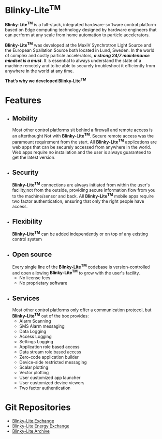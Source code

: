 # Blinky-Lite<sup>TM</sup>
**Blinky-Lite<sup>TM</sup>**  is a full-stack, integrated hardware-software control platform based on Edge computing technology designed by hardware engineers that can perform at any scale from home automation to particle accelerators.

**Blinky-Lite<sup>TM</sup>** was developed at the MaxIV Synchrotron Light Source and the European Spallation Source both located in Lund, Sweden. In the world of complex and costly particle accelerators, ***a strong 24/7 maintenance mindset is a must***. It is essential to always understand the state of a machine remotely and to be able to securely troubleshoot it efficiently from anywhere in the world at any time.  

**That’s why we developed Blinky-Lite<sup>TM</sup>**

# Features
- ## Mobility
  Most other control platforms sit behind a firewall and remote access is an afterthought Not with **Blinky-Lite<sup>TM</sup>**. Secure remote access was the paramount requirement from the start. All **Blinky-Lite<sup>TM</sup>** applications are web apps that can be securely accessed from anywhere in the world. Web apps require no installation and the user is always guaranteed to get the latest version. 
- ## Security
  **Blinky-Lite<sup>TM</sup>** connections are always initiated from within the user's facility,not from the outside, providing secure information flow from you to the machine/sensor and back. All **Blinky-Lite<sup>TM</sup>** mobile apps require two factor authentication, ensuring that only the right people have access.
- ## Flexibility
  **Blinky-Lite<sup>TM</sup>** can be added independently or on top of any existing control system
- ## Open source
  Every single line of the **Blinky-Lite<sup>TM</sup>** codebase is version-controlled and open allowing  **Blinky-Lite<sup>TM</sup>** to grow with the user's facility.
    - No license fees
    - No proprietary software  
- ## Services
  Most other control platforms only offer a communication protocol, but **Blinky-Lite<sup>TM</sup>** out of the box provides:
  - Alarm Scanning
  - SMS Alarm messaging
  - Data Logging
  - Access Logging
  - Settings Logging
  - Application role based access
  - Data stream role based access
  - Zero-code application builder
  - Device-side restricted messaging
  - Scalar plotting
  - Vector plotting
  - User customized app launcher
  - User customized device viewers
  - Two factor authentication
  
# Git Repositories
- [Blinky-Lite Exchange](https://github.com/Blinky-Lite-Exchange)
- [Blinky-Lite Energy Exchange](https://github.com/blinky-lite-energy-exchange)
- [Blinky-Lite Archive](https://github.com/blinky-lite-archive)

  
